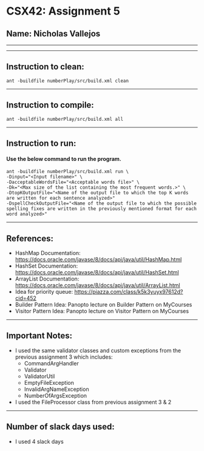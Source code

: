 # CSX42: Assignment 5
## Name: Nicholas Vallejos

-----------------------------------------------------------------------
-----------------------------------------------------------------------

## Instruction to clean:

```commandline
ant -buildfile numberPlay/src/build.xml clean
```

-----------------------------------------------------------------------
## Instruction to compile:

```commandline
ant -buildfile numberPlay/src/build.xml all
```

-----------------------------------------------------------------------
## Instruction to run:

#### Use the below command to run the program.

```commandline
ant -buildfile numberPlay/src/build.xml run \
-Dinput="<Input filename>" \
-DacceptableWordsFile="<Acceptable words file>" \
-Dk="<Max size of the list containing the most frequent words.>" \
-DtopKOutputFile="<Name of the output file to which the top K words are written for each sentence analyzed>"
-DspellCheckOutputFile="<Name of the output file to which the possible spelling fixes are written in the previously mentioned format for each word analyzed>"
```

-----------------------------------------------------------------------
## References:
- HashMap Documentation: https://docs.oracle.com/javase/8/docs/api/java/util/HashMap.html
- HashSet Documentation: https://docs.oracle.com/javase/8/docs/api/java/util/HashSet.html
- ArrayList Documentation: https://docs.oracle.com/javase/8/docs/api/java/util/ArrayList.html
- Idea for priority queue: https://piazza.com/class/k5k3yuyx97612d?cid=452
- Builder Pattern Idea: Panopto lecture on Builder Pattern on MyCourses
- Visitor Pattern Idea: Panopto lecture on Visitor Pattern on MyCourses

-----------------------------------------------------------------------
## Important Notes:
- I used the same validator classes and custom exceptions from the previous assignment 3 which includes:
	- CommandArgHandler
	- Validator
	- ValidatorUtil
	- EmptyFileException
	- InvalidArgNameException
	- NumberOfArgsException
- I used the FileProcessor class from previous assignment 3 & 2

-----------------------------------------------------------------------
## Number of slack days used:
- I used 4 slack days
